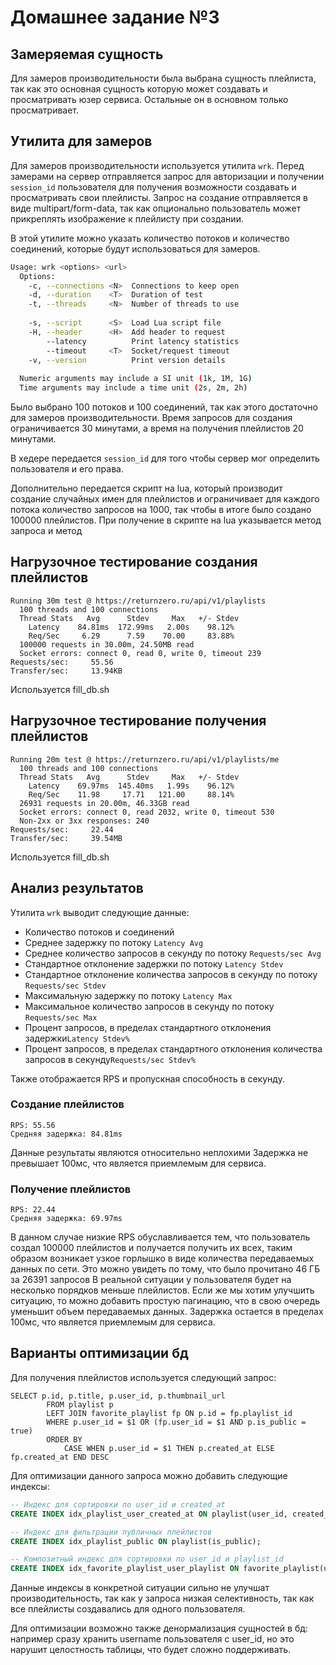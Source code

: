 # Домашнее задание №3
## Замеряемая сущность
Для замеров производительности была выбрана сущность плейлиста, так как это основная сущность которую может создавать и просматривать юзер сервиса. Остальные он в основном только просматривает.

## Утилита для замеров
Для замеров производительности используется утилита `wrk`. Перед замерами на сервер отправляется запрос для авторизации и получении `session_id` пользователя для получения возможности создавать и просматривать свои плейлисты. Запрос на создание отправляется в виде multipart/form-data, так как опционально пользователь может прикреплять изображение к плейлисту при создании.

В этой утилите можно указать количество потоков и количество соединений, которые будут использоваться для замеров. 
```bash
Usage: wrk <options> <url>                            
  Options:                                            
    -c, --connections <N>  Connections to keep open   
    -d, --duration    <T>  Duration of test           
    -t, --threads     <N>  Number of threads to use   
                                                      
    -s, --script      <S>  Load Lua script file       
    -H, --header      <H>  Add header to request      
        --latency          Print latency statistics   
        --timeout     <T>  Socket/request timeout     
    -v, --version          Print version details      
                                                      
  Numeric arguments may include a SI unit (1k, 1M, 1G)
  Time arguments may include a time unit (2s, 2m, 2h)
```

Было выбрано 100 потоков и 100 соединений, так как этого достаточно для замеров производительности. Время запросов для создания ограничивается 30 минутами, а время на получения плейлистов 20 минутами.

В хедере передается `session_id` для того чтобы сервер мог определить пользователя и его права.


Дополнительно передается скрипт на lua, который производит создание случайных имен для плейлистов и ограничивает для каждого потока количество запросов на 1000, так чтобы в итоге было создано 100000 плейлистов. При получение в скрипте на lua указывается метод запроса и метод

## Нагрузочное тестирование создания плейлистов
```
Running 30m test @ https://returnzero.ru/api/v1/playlists
  100 threads and 100 connections
  Thread Stats   Avg      Stdev     Max   +/- Stdev
    Latency    84.81ms  172.99ms   2.00s    98.12%
    Req/Sec     6.29      7.59    70.00     83.88%
  100000 requests in 30.00m, 24.50MB read
  Socket errors: connect 0, read 0, write 0, timeout 239
Requests/sec:     55.56
Transfer/sec:     13.94KB
```

Используется fill_db.sh

## Нагрузочное тестирование получения плейлистов
```
Running 20m test @ https://returnzero.ru/api/v1/playlists/me
  100 threads and 100 connections
  Thread Stats   Avg      Stdev     Max   +/- Stdev
    Latency    69.97ms  145.40ms   1.99s    96.12%
    Req/Sec    11.98     17.71   121.00     88.14%
  26931 requests in 20.00m, 46.33GB read
  Socket errors: connect 0, read 2032, write 0, timeout 530
  Non-2xx or 3xx responses: 240
Requests/sec:     22.44
Transfer/sec:     39.54MB
```

Используется fill_db.sh

## Анализ результатов

Утилита `wrk` выводит следующие данные:
- Количество потоков и соединений
- Среднее задержку по потоку `Latency Avg`
- Среднее количество запросов в секунду по потоку `Requests/sec Avg`
- Стандартное отклонение задержки по потоку `Latency Stdev`
- Стандартное отклонение количества запросов в секунду по потоку `Requests/sec Stdev`
- Максимальную задержку по потоку `Latency Max`
- Максимальное количество запросов в секунду по потоку `Requests/sec Max`
- Процент запросов, в пределах стандартного отклонения задержки`Latency Stdev%`
- Процент запросов, в пределах стандартного отклонения количества запросов в секунду`Requests/sec Stdev%`

Также отображается RPS и пропускная способность в секунду.

### Создание плейлистов

```
RPS: 55.56
Средняя задержка: 84.81ms
```

Данные результаты являются относительно неплохими Задержка не превышает 100мс, что является приемлемым для сервиса.

### Получение плейлистов

```
RPS: 22.44
Средняя задержка: 69.97ms
```

В данном случае низкие RPS обуславливается тем, что пользователь создал 100000 плейлистов и получается получить их всех, таким образом возникает узкое горлышко в виде количества передаваемых данных по сети. Это можно увидеть по тому, что было прочитано 46 ГБ за 26391 запросов В реальной ситуации у пользователя будет на несколько порядков меньше плейлистов. Если же мы хотим улучшить ситуацию, то можно добавить простую пагинацию, что в свою очередь уменьшит объем передаваемых данных.
Задержка остается в пределах 100мс, что является приемлемым для сервиса.

## Варианты оптимизации бд

Для получения плейлистов используется следующий запрос:
```
SELECT p.id, p.title, p.user_id, p.thumbnail_url
		FROM playlist p
		LEFT JOIN favorite_playlist fp ON p.id = fp.playlist_id
		WHERE p.user_id = $1 OR (fp.user_id = $1 AND p.is_public = true)
		ORDER BY 
			CASE WHEN p.user_id = $1 THEN p.created_at ELSE fp.created_at END DESC
```

Для оптимизации данного запроса можно добавить следующие индексы:
```sql
-- Индекс для сортировки по user_id и created_at
CREATE INDEX idx_playlist_user_created_at ON playlist(user_id, created_at DESC);

-- Индекс для фильтрации публичных плейлистов
CREATE INDEX idx_playlist_public ON playlist(is_public);

-- Композитный индекс для сортировки по user_id и playlist_id
CREATE INDEX idx_favorite_playlist_user_playlist ON favorite_playlist(user_id, playlist_id, created_at DESC);
```

Данные индексы в конкретной ситуации сильно не улучшат производительность, так как у запроса низкая селективность, так как все плейлисты создавались для одного пользователя.

Для оптимизации возможно также денормализация сущностей в бд: например сразу хранить username пользователя с user_id, но это нарушит целостность таблицы, что будет сложно поддерживать.


